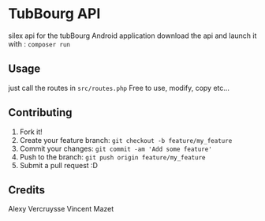 # TubBourg API
silex api for the tubBourg Android application
download the api and launch it with : `composer run`

## Usage
just call the routes in `src/routes.php`
Free to use, modify, copy etc...

## Contributing
1. Fork it!
2. Create your feature branch: `git checkout -b feature/my_feature`
3. Commit your changes: `git commit -am 'Add some feature'`
4. Push to the branch: `git push origin feature/my_feature`
5. Submit a pull request :D

## Credits
Alexy Vercruysse
Vincent Mazet
